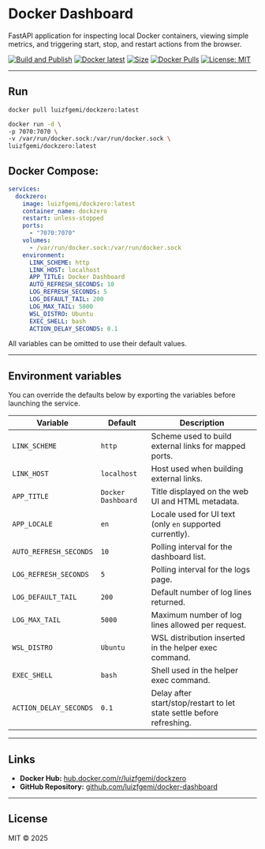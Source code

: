 # Docker Dashboard

FastAPI application for inspecting local Docker containers, viewing simple metrics, and triggering start, stop, and restart actions from the browser.

[![Build and Publish](https://github.com/luizfgemi/dockzero/actions/workflows/docker-publish.yml/badge.svg)](https://github.com/luizfgemi/dockzero/actions/workflows/docker-publish.yml)
[![Docker latest](https://img.shields.io/docker/v/luizfgemi/dockzero/latest?logo=docker&label=latest)](https://hub.docker.com/r/luizfgemi/dockzero/tags?name=latest)
[![Size](https://img.shields.io/docker/image-size/luizfgemi/dockzero/latest?logo=docker&label=size)](https://hub.docker.com/r/luizfgemi/dockzero/tags?name=latest)
[![Docker Pulls](https://img.shields.io/docker/pulls/luizfgemi/dockzero?logo=docker)](https://hub.docker.com/r/luizfgemi/dockzero)
[![License: MIT](https://img.shields.io/badge/License-MIT-blue.svg)](LICENSE)

---

## Run

```bash
docker pull luizfgemi/dockzero:latest

docker run -d \
-p 7070:7070 \
-v /var/run/docker.sock:/var/run/docker.sock \
luizfgemi/dockzero:latest
```

## Docker Compose:
```yaml
services:
  dockzero:
    image: luizfgemi/dockzero:latest
    container_name: dockzero
    restart: unless-stopped
    ports:
      - "7070:7070"
    volumes:
      - /var/run/docker.sock:/var/run/docker.sock
    environment:
      LINK_SCHEME: http
      LINK_HOST: localhost
      APP_TITLE: Docker Dashboard
      AUTO_REFRESH_SECONDS: 10
      LOG_REFRESH_SECONDS: 5
      LOG_DEFAULT_TAIL: 200
      LOG_MAX_TAIL: 5000
      WSL_DISTRO: Ubuntu
      EXEC_SHELL: bash
      ACTION_DELAY_SECONDS: 0.1
```

All variables can be omitted to use their default values.

---

## Environment variables

You can override the defaults below by exporting the variables before launching the service.

| Variable               | Default            | Description                                                           |
| ---------------------- | ------------------ | --------------------------------------------------------------------- |
| `LINK_SCHEME`          | `http`             | Scheme used to build external links for mapped ports.                 |
| `LINK_HOST`            | `localhost`        | Host used when building external links.                               |
| `APP_TITLE`            | `Docker Dashboard` | Title displayed on the web UI and HTML metadata.                      |
| `APP_LOCALE`           | `en`               | Locale used for UI text (only `en` supported currently).              |
| `AUTO_REFRESH_SECONDS` | `10`               | Polling interval for the dashboard list.                              |
| `LOG_REFRESH_SECONDS`  | `5`                | Polling interval for the logs page.                                   |
| `LOG_DEFAULT_TAIL`     | `200`              | Default number of log lines returned.                                 |
| `LOG_MAX_TAIL`         | `5000`             | Maximum number of log lines allowed per request.                      |
| `WSL_DISTRO`           | `Ubuntu`           | WSL distribution inserted in the helper exec command.                 |
| `EXEC_SHELL`           | `bash`             | Shell used in the helper exec command.                                |
| `ACTION_DELAY_SECONDS` | `0.1`              | Delay after start/stop/restart to let state settle before refreshing. |

---

## Links

* **Docker Hub:** [hub.docker.com/r/luizfgemi/dockzero](https://hub.docker.com/r/luizfgemi/dockzero)
* **GitHub Repository:** [github.com/luizfgemi/docker-dashboard](https://github.com/luizfgemi/dockzero)

---

## License

MIT © 2025
